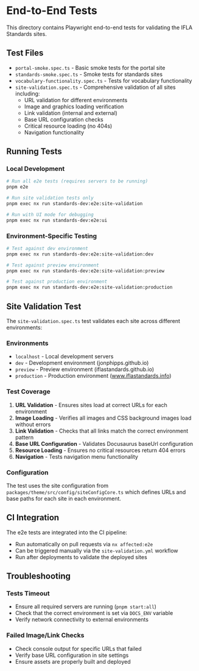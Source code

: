 # End-to-End Tests

This directory contains Playwright end-to-end tests for validating the IFLA Standards sites.

## Test Files

- `portal-smoke.spec.ts` - Basic smoke tests for the portal site
- `standards-smoke.spec.ts` - Smoke tests for standards sites  
- `vocabulary-functionality.spec.ts` - Tests for vocabulary functionality
- `site-validation.spec.ts` - Comprehensive validation of all sites including:
  - URL validation for different environments
  - Image and graphics loading verification
  - Link validation (internal and external)
  - Base URL configuration checks
  - Critical resource loading (no 404s)
  - Navigation functionality

## Running Tests

### Local Development
```bash
# Run all e2e tests (requires servers to be running)
pnpm e2e

# Run site validation tests only
pnpm exec nx run standards-dev:e2e:site-validation

# Run with UI mode for debugging
pnpm exec nx run standards-dev:e2e:ui
```

### Environment-Specific Testing
```bash
# Test against dev environment
pnpm exec nx run standards-dev:e2e:site-validation:dev

# Test against preview environment  
pnpm exec nx run standards-dev:e2e:site-validation:preview

# Test against production environment
pnpm exec nx run standards-dev:e2e:site-validation:production
```

## Site Validation Test

The `site-validation.spec.ts` test validates each site across different environments:

### Environments
- `localhost` - Local development servers
- `dev` - Development environment (jonphipps.github.io)
- `preview` - Preview environment (iflastandards.github.io)
- `production` - Production environment (www.iflastandards.info)

### Test Coverage
1. **URL Validation** - Ensures sites load at correct URLs for each environment
2. **Image Loading** - Verifies all images and CSS background images load without errors
3. **Link Validation** - Checks that all links match the correct environment pattern
4. **Base URL Configuration** - Validates Docusaurus baseUrl configuration
5. **Resource Loading** - Ensures no critical resources return 404 errors
6. **Navigation** - Tests navigation menu functionality

### Configuration
The test uses the site configuration from `packages/theme/src/config/siteConfigCore.ts` which defines URLs and base paths for each site in each environment.

## CI Integration

The e2e tests are integrated into the CI pipeline:
- Run automatically on pull requests via `nx affected:e2e`
- Can be triggered manually via the `site-validation.yml` workflow
- Run after deployments to validate the deployed sites

## Troubleshooting

### Tests Timeout
- Ensure all required servers are running (`pnpm start:all`)
- Check that the correct environment is set via `DOCS_ENV` variable
- Verify network connectivity to external environments

### Failed Image/Link Checks
- Check console output for specific URLs that failed
- Verify base URL configuration in site settings
- Ensure assets are properly built and deployed